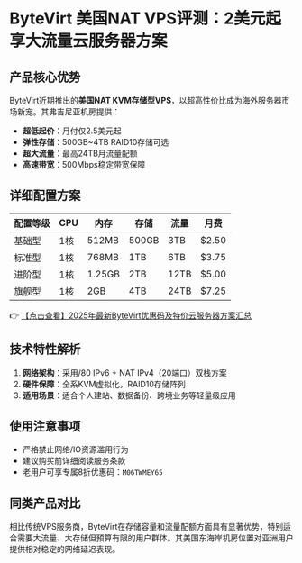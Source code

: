 # ByteVirt 美国NAT VPS评测：2美元起享大流量云服务器方案

## 产品核心优势
ByteVirt近期推出的**美国NAT KVM存储型VPS**，以超高性价比成为海外服务器市场新宠。其弗吉尼亚机房提供：
- **超低起价**：月付仅2.5美元起
- **弹性存储**：500GB~4TB RAID10存储可选
- **超大流量**：最高24TB月流量配额
- **高速带宽**：500Mbps稳定带宽保障

## 详细配置方案
| 配置等级 | CPU | 内存 | 存储 | 流量 | 月费 |
|---------|-----|------|-----|------|-----|
| 基础型 | 1核 | 512MB | 500GB | 3TB | $2.50 |
| 标准型 | 1核 | 768MB | 1TB | 6TB | $3.75 |
| 进阶型 | 1核 | 1.25GB | 2TB | 12TB | $5.00 |
| 旗舰型 | 1核 | 2GB | 4TB | 24TB | $7.25 |

👉 [【点击查看】2025年最新ByteVirt优惠码及特价云服务器方案汇总](https://bit.ly/bytevirt)

## 技术特性解析
1. **网络架构**：采用/80 IPv6 + NAT IPv4（20端口）双栈方案
2. **硬件保障**：全系KVM虚拟化，RAID10存储阵列
3. **适用场景**：适合个人建站、数据备份、跨境业务等轻量级应用

## 使用注意事项
- 严格禁止网络/IO资源滥用行为
- 建议购买前详细阅读服务条款
- 老用户可享专属8折优惠码：`M06TWMEY65`

## 同类产品对比
相比传统VPS服务商，ByteVirt在存储容量和流量配额方面具有显著优势，特别适合需要大流量、大存储但预算有限的用户群体。其美国东海岸机房位置对亚洲用户提供相对稳定的网络延迟表现。